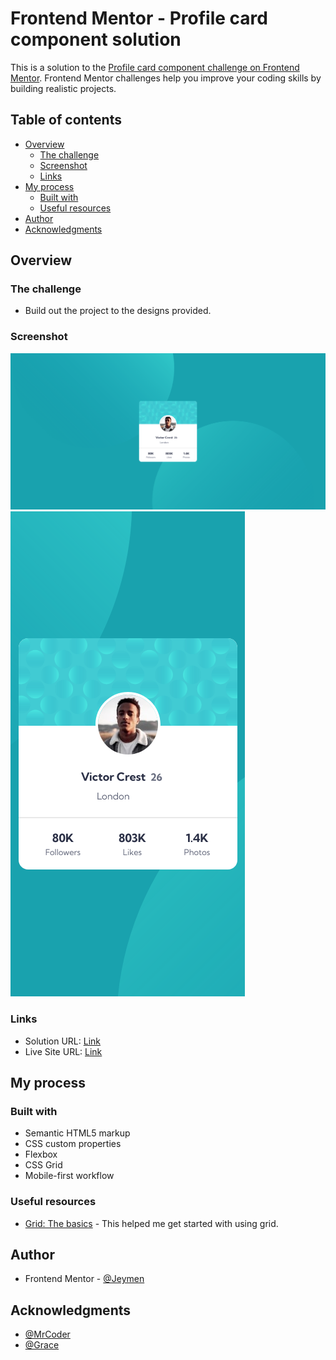 # Frontend Mentor - Profile card component solution

This is a solution to the [Profile card component challenge on Frontend Mentor](https://www.frontendmentor.io/challenges/profile-card-component-cfArpWshJ). Frontend Mentor challenges help you improve your coding skills by building realistic projects.

## Table of contents

- [Overview](#overview)
  - [The challenge](#the-challenge)
  - [Screenshot](#screenshot)
  - [Links](#links)
- [My process](#my-process)
  - [Built with](#built-with)
  - [Useful resources](#useful-resources)
- [Author](#author)
- [Acknowledgments](#acknowledgments)

## Overview

### The challenge

- Build out the project to the designs provided.

### Screenshot

![](/images/screenshot.png)
![](/images/screenshot-mobile.png)

### Links

- Solution URL: [Link](https://www.frontendmentor.io/solutions/profile-card-component-gOYJbTvPCZ)
- Live Site URL: [Link](https://profile-card-component-jeymen.vercel.app/)

## My process

### Built with

- Semantic HTML5 markup
- CSS custom properties
- Flexbox
- CSS Grid
- Mobile-first workflow

### Useful resources

- [Grid: The basics](https://developer.mozilla.org/en-US/docs/Web/CSS/CSS_Grid_Layout/Basic_Concepts_of_Grid_Layout) - This helped me get started with using grid.

## Author

- Frontend Mentor - [@Jeymen](https://www.frontendmentor.io/profile/jeymen)

## Acknowledgments

- [@MrCoder](https://www.youtube.com/@MrCoderYt)
- [@Grace](https://www.frontendmentor.io/profile/grace-snow)
